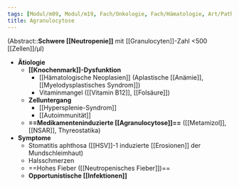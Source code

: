 ```yaml
---
tags: [Modul/m09, Modul/m19, Fach/Onkologie, Fach/Hämatologie, Art/Pathologie, Fach/Notfallmedizin]
title: Agranulocytose
---
```

(Abstract::**Schwere [[Neutropenie]]** mit [[Granulocyten]]-Zahl <500 [[Zellen]]/μl)
- **Ätiologie**
	- **[[Knochenmark]]-Dysfunktion**
		- [[Hämatologische Neoplasien]] (Aplastische [[Anämie]], [[Myelodysplastisches Syndrom]])
		- Vitaminmangel ([[Vitamin B12]], [[Folsäure]])
	- **Zelluntergang**
		- [[Hypersplenie-Syndrom]]
		- [[Autoimmunität]]
	- **==Medikamenteninduzierte [[Agranulocytose]]==** ([[Metamizol]], [[NSAR]], Thyreostatika)
- **Symptome**
	- Stomatitis aphthosa ([[HSV]]-1 induzierte [[Erosionen]] der Mundschleimhaut)
	- Halsschmerzen
	- ==Hohes Fieber ([[Neutropenisches Fieber]])==
	- **Opportunistische [[Infektionen]]**